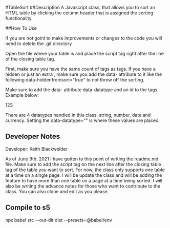 #TableSort
##Description
A Javascript class, that allows you to sort an HTML table by clicking the column header that is assigned the sorting functionality.

##How To Use

If you are not goint to make improvements or changes to the code you will need to delete the .git directory

Open the file where your table is and place the script tag right after the line of the closing table tag.
<script src="TableSort/dist/SortTable.js"></script>

First, make sure you have the same count of <th> tags as <td> tags. If you have a hidden or just an extra <td>, make sure you add the data- attribute to it like the following data-hiddenfromsort="true" to not throw off the sorting.

Make sure to add the data- attribute data-datatype and an id to the <th> tags. Example below:
<th id="myId" data-datatype="number">123</th>

There are 4 datatypes handled in this class. string, number, date and currency. Setting the data-datatype="" is where these values are placed.

## Developer Notes
Developer: Keith Blackwelder

As of June 9th, 2021 I have gotten to this point of writing the readme.md file. Make sure to add the script tag on the next line after the closing table tag of the table you want to sort. For now, the class only supports one table at a time on a single page. I will be update the class and will be adding the feature to have more than one table on a page at a time being sorted. I will also be writing the advance notes for those who want to contribute to the class. You can also clone and edit as you please.



## Compile to s5 
npx babel src --out-dir dist --presets=@babel/env
